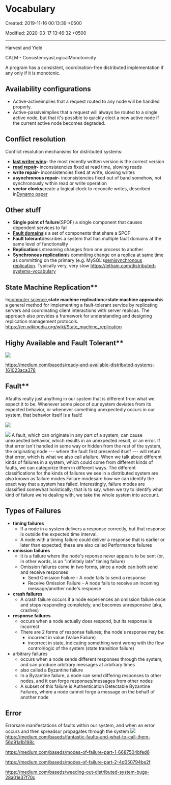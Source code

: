 # Vocabulary

Created: 2019-11-16 00:13:39 +0500

Modified: 2020-03-17 13:46:32 +0500

---

Harvest and Yield

CALM - ConsistencyasLogicalMonotonicity

A program has a consistent, coordination-free distributed implementation if any only if it is monotonic.
## Availability configurations
-   Active-activeimplies that a request routed to any node will be handled properly.
-   Active-passiveimplies that a request will always be routed to a single active node, but that it's possible to quickly elect a new active node if the current active node becomes degraded.
## Conflict resolution

Conflict resolution mechanisms for distributed systems:
-   **[last writer wins](https://dl.acm.org/citation.cfm?doid=1435417.1435432)-** the most recently written version is the correct version
-   **[read repair](https://en.wikipedia.org/wiki/Eventual_consistency)-** inconsistencies fixed at read time, slowing reads
-   **write repair-** inconsistencies fixed at write, slowing writes
-   **asynchronous repair-** inconsistencies fixed out of band somehow, not synchronously within read or write operation
-   **vector clocks**create a logical clock to reconcile writes, described in[Dynamo paper](https://www.allthingsdistributed.com/files/amazon-dynamo-sosp2007.pdf)
## Other stuff
-   **Single point of failure**(SPOF) a single component that causes dependent services to fail
-   [**Fault domains**](https://lethain.com/fault-domains/)is a set of components that share a SPOF
-   **Fault tolerant**describes a system that has multiple fault domains at the same level of functionality
-   **Replication**is streaming changes from one process to another
-   **Synchronous replication**is commiting change on a replica at same time as committing on the primary (e.g. MySQL's[semisynchronous replication](https://dev.mysql.com/doc/refman/5.5/en/replication-semisync.html). Typically very, very slow
<https://lethain.com/distributed-systems-vocabulary>

## State Machine Replication**

In[computer science](https://en.wikipedia.org/wiki/Computer_science),**state machine replication**or**state machine approach**is a general method for implementing a fault-tolerant service by replicating servers and coordinating client interactions with server replicas. The approach also provides a framework for understanding and designing replication management protocols.
<https://en.wikipedia.org/wiki/State_machine_replication>

## Highy Available and Fault Tolerant**

![](media/Vocabulary-image1.jpg)

<https://medium.com/baseds/ready-and-available-distributed-systems-161023aca378>

## Fault**

Afaultis really just anything in our system that is different from what we expect it to be. Whenever some piece of our system deviates from its expected behavior, or whenever something unexpectedly occurs in our system, that behavior itself is a fault!

![](media/Vocabulary-image2.jpg)

![](media/Vocabulary-image3.jpg)
A fault, which can originate in any part of a system, can cause unexpected behavior, which results in an unexpected result, or an error. If that error isn't handled in some way or hidden from the rest of the system, the originating node --- where the fault first presented itself --- will return that error, which is what we also call afailure. When we talk about different kinds of failures in a system, which could come from different kinds of faults, we can categorize them in different ways.
The different classifications for the kinds of failures we see in a distributed system are also known as failure modes.Failure modesare how we can identify the exact way that a system has failed. Interestingly, failure modes are classified somewhat holistically; that is to say, when we try to identify what kind of failure we're dealing with, we take the whole system into account.
## Types of Failures
-   **timing failures**
    -   If a node in a system delivers a response correctly, but that response is outside the expected time interval.
    -   A node with a timing failure could deliver a response that is earlier or later than expected; these are also called Performance failures
-   **omission failures**
    -   It is a failure where the node's reponse never appears to be sent (or, in other words, is an "infinitely late" timing failure)
    -   Omission failures come in two forms, since a node can both send and receive responses
        -   Send Omission Failure - A node fails to send a response
        -   Receive Omission Failure - A node fails to receive an incoming message/another node's response
-   **crash failures**
    -   A crash failure occurs if a node experiences an omission failure once and stops responding completely, and becomes unresponsive (aka, crashes)
-   **response failures**
    -   occurs when a node actually does respond, but its response is incorrect
    -   There are 2 forms of response failures; the node's response may be:
        -   incorrect in value (Value Failure)
        -   incorrect in state, indicating something went wrong with the flow control/logic of the system (state transition failure)
-   arbitrary failures
    -   occurs when a node sends different responses through the system, and can produce arbitrary messages at arbitrary times
    -   also called a Byzantine failure
    -   In a Byzantine failure, a node can send differing responses to other nodes, and it can forge responses/messages from other nodes
    -   A subset of this failure is Authentication Detectable Byzantine Failures, where a node cannot forge a message on the behalf of another node
## Error

Errorsare manifestations of faults within our system, and when an error occurs and then spreadsor propagates through the system
![](media/Vocabulary-image4.jpeg)
<https://medium.com/baseds/fantastic-faults-and-what-to-call-them-56d91a1b198c>

<https://medium.com/baseds/modes-of-failure-part-1-6687504bfed6>

<https://medium.com/baseds/modes-of-failure-part-2-4d050794be2f>

<https://medium.com/baseds/weeding-out-distributed-system-bugs-28a01e37f70c>

